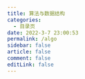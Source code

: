 ```yaml
---
title: 算法与数据结构
categories:
  - 目录页
date: 2022-3-7 23:00:53
permalink: /algo
sidebar: false
article: false
comment: false
editLink: false
---
```

